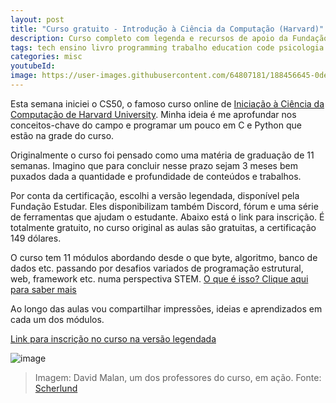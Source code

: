 ```yaml
---
layout: post
title: "Curso gratuito - Introdução à Ciência da Computação (Harvard)"
description: Curso completo com legenda e recursos de apoio da Fundação Educar
tags: tech ensino livro programming trabalho education code psicologia dev programacao harvard curso python flask scratch c web html css cc cienciadacomputacao algoritmos sql bancodedados cs50 cc50 computerscience
categories: misc
youtubeId:
image: https://user-images.githubusercontent.com/64807181/188456645-0de07f8e-e845-4682-8857-ec6aa720bf54.png 
---
```


Esta semana iniciei o CS50, o famoso curso online de [Iniciação à  Ciência da Computação de Harvard University](https://pll.harvard.edu/course/cs50-introduction-computer-science?delta=0). Minha ideia é me aprofundar nos conceitos-chave do campo e programar um pouco em C e Python que estão na grade do curso.

Originalmente o curso foi pensado como uma matéria de graduação de 11 semanas. Imagino que para concluir nesse prazo sejam 3 meses bem puxados dada a quantidade e profundidade de conteúdos e trabalhos.

Por conta da certificação, escolhi a versão legendada, disponível pela Fundação Estudar. Eles disponibilizam também Discord, fórum e uma série de ferramentas que ajudam o estudante. Abaixo está o link para inscrição. É totalmente gratuito, no curso original as aulas são gratuitas, a certificação 149 dólares.

O curso tem 11 módulos abordando desde o que byte, algoritmo,  banco de dados etc. passando por desafios variados de programação estrutural, web, framework etc. numa perspectiva STEM. [O que é isso? Clique aqui para saber mais](https://blog.portabilis.com.br/conheca-a-abordagem-stem-e-saiba-como-potencializar-o-aprendizado-dos-alunos/)

Ao longo das aulas vou compartilhar impressões, ideias e aprendizados em cada um dos módulos.

[Link para inscrição no curso na versão legendada](https://www.estudarfora.org.br/cursos/cc50/)

![image](https://user-images.githubusercontent.com/64807181/188456645-0de07f8e-e845-4682-8857-ec6aa720bf54.png)
>Imagem: David Malan, um dos professores do curso, em ação. Fonte: [Scherlund](https://scherlund.blogspot.com/2020/07/how-harvards-star-computer-science.html)